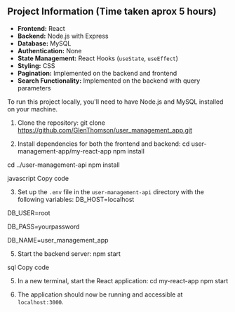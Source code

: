 ## Project Information (Time taken aprox 5 hours)

- **Frontend:** React
- **Backend:** Node.js with Express
- **Database:** MySQL
- **Authentication:** None
- **State Management:** React Hooks (`useState`, `useEffect`)
- **Styling:** CSS
- **Pagination:** Implemented on the backend and frontend
- **Search Functionality:** Implemented on the backend with query parameters


To run this project locally, you'll need to have Node.js and MySQL installed on your machine.

1. Clone the repository:
git clone https://github.com/GlenThomson/user_management_app.git


2. Install dependencies for both the frontend and backend:
cd user-management-app/my-react-app
npm install

cd ../user-management-api
npm install

javascript
Copy code

3. Set up the `.env` file in the `user-management-api` directory with the following variables:
DB_HOST=localhost

DB_USER=root

DB_PASS=yourpassword

DB_NAME=user_management_app


5. Start the backend server:
npm start

sql
Copy code

5. In a new terminal, start the React application:
cd my-react-app
npm start


6. The application should now be running and accessible at `localhost:3000`.
